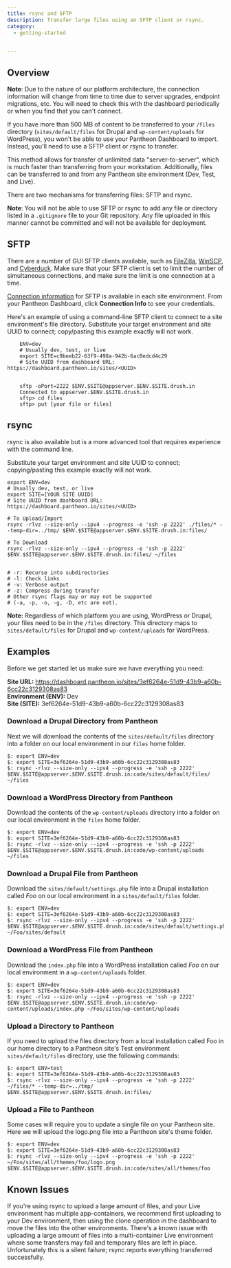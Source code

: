```yaml
---
title: rsync and SFTP
description: Transfer large files using an SFTP client or rsync.
category:
  - getting-started


---
```


## Overview

 **Note**: Due to the nature of our platform architecture, the connection information will change from time to time due to server upgrades, endpoint migrations, etc. You will need to check this with the dashboard periodically or when you find that you can't connect.


If you have more than 500 MB of content to be transferred to your `/files` directory (`sites/default/files` for Drupal and `wp-content/uploads` for WordPress), you won't be able to use your Pantheon Dashboard to import. Instead, you'll need to use a SFTP client or rsync to transfer.

This method allows for transfer of unlimited data "server-to-server", which is much faster than transferring from your workstation. Additionally, files can be transferred to and from any Pantheon site environment (Dev, Test, and Live).

There are two mechanisms for transferring files: SFTP and rsync.

**Note**: You will not be able to use SFTP or rsync to add any file or directory listed in a `.gitignore` file to your Git repository. Any file uploaded in this manner cannot be committed and will not be available for deployment.

## SFTP

There are a number of GUI SFTP clients available, such as [FileZilla](https://filezilla-project.org), [WinSCP](http://winscp.net), and [Cyberduck](https://cyberduck.io/). Make sure that your SFTP client is set to limit the number of simultaneous connections, and make sure the limit is one connection at a time.

[Connection information](/docs/articles/sites/code/developing-directly-with-sftp-mode/#sftp-connection-information) for SFTP is available in each site environment. From your Pantheon Dashboard, click **Connection Info** to see your credentials.

Here's an example of using a command-line SFTP client to connect to a site environment's file directory. Substitute your target environment and site UUID to connect; copy/pasting this example exactly will not work.

```
    ENV=dev
    # Usually dev, test, or live
    export SITE=c9beeb22-63f9-498a-942b-6ac0edcd4c29
    # Site UUID from dashboard URL: https://dashboard.pantheon.io/sites/<UUID>


    sftp -oPort=2222 $ENV.$SITE@appserver.$ENV.$SITE.drush.in
    Connected to appserver.$ENV.$SITE.drush.in
    sftp> cd files
    sftp> put [your file or files]
```

## rsync

rsync is also available but is a more advanced tool that requires experience with the command line.

Substitute your target environment and site UUID to connect; copying/pasting this example exactly will not work.

    export ENV=dev
    # Usually dev, test, or live
    export SITE=[YOUR SITE UUID]
    # Site UUID from dashboard URL: https://dashboard.pantheon.io/sites/<UUID>

    # To Upload/Import
    rsync -rlvz --size-only --ipv4 --progress -e 'ssh -p 2222' ./files/* --temp-dir=../tmp/ $ENV.$SITE@appserver.$ENV.$SITE.drush.in:files/

    # To Download
    rsync -rlvz --size-only --ipv4 --progress -e 'ssh -p 2222' $ENV.$SITE@appserver.$ENV.$SITE.drush.in:files/ ~/files


    # -r: Recurse into subdirectories
    # -l: Check links
    # -v: Verbose output
    # -z: Compress during transfer
    # Other rsync flags may or may not be supported
    # (-a, -p, -o, -g, -D, etc are not).

**Note:** Regardless of which platform you are using, WordPress or Drupal, your files need to be in the `/files` directory. This directory maps to `sites/default/files` for Drupal and `wp-content/uploads` for WordPress.

## Examples

Before we get started let us make sure we have everything you need:

**Site URL:** https://dashboard.pantheon.io/sites/3ef6264e-51d9-43b9-a60b-6cc22c3129308as83<br />
**Environment (ENV):** Dev<br />
**Site (SITE):** 3ef6264e-51d9-43b9-a60b-6cc22c3129308as83

### Download a Drupal Directory from Pantheon
Next we will download the contents of the `sites/default/files` directory into a folder on our local environment in our `files` home folder.

    $: export ENV=dev
    $: export SITE=3ef6264e-51d9-43b9-a60b-6cc22c3129308as83
    $: rsync -rlvz --size-only --ipv4 --progress -e 'ssh -p 2222' $ENV.$SITE@appserver.$ENV.$SITE.drush.in:code/sites/default/files/ ~/files

### Download a WordPress Directory from Pantheon
Download the contents of the `wp-content/uploads` directory into a folder on our local environment in the `files` home folder.

    $: export ENV=dev
    $: export SITE=3ef6264e-51d9-43b9-a60b-6cc22c3129308as83
    $: rsync -rlvz --size-only --ipv4 --progress -e 'ssh -p 2222' $ENV.$SITE@appserver.$ENV.$SITE.drush.in:code/wp-content/uploads ~/files


### Download a Drupal File from Pantheon
Download the `sites/default/settings.php` file into a Drupal installation called _Foo_ on our local environment in a  `sites/default/files` folder.

    $: export ENV=dev
    $: export SITE=3ef6264e-51d9-43b9-a60b-6cc22c3129308as83
    $: rsync -rlvz --size-only --ipv4 --progress -e 'ssh -p 2222' $ENV.$SITE@appserver.$ENV.$SITE.drush.in:code/sites/default/settings.php ~/Foo/sites/default

### Download a WordPress File from Pantheon
Download the `index.php` file into a WordPress installation called _Foo_ on our local environment in a `wp-content/uploads` folder.

    $: export ENV=dev
    $: export SITE=3ef6264e-51d9-43b9-a60b-6cc22c3129308as83
    $: rsync -rlvz --size-only --ipv4 --progress -e 'ssh -p 2222' $ENV.$SITE@appserver.$ENV.$SITE.drush.in:code/wp-content/uploads/index.php ~/Foo/sites/wp-content/uploads


### Upload a Directory to Pantheon
If you need to upload the files directory from a local installation called Foo in our home directory to a Pantheon site's Test environment `sites/default/files` directory, use the following commands:

    $: export ENV=test
    $: export SITE=3ef6264e-51d9-43b9-a60b-6cc22c3129308as83
    $: rsync -rlvz --size-only --ipv4 --progress -e 'ssh -p 2222' ~/files/* --temp-dir=../tmp/ $ENV.$SITE@appserver.$ENV.$SITE.drush.in:files/

### Upload a File to Pantheon
Some cases will require you to update a single file on your Pantheon site. Here we will upload the logo.png file into a Pantheon site's theme folder.

    $: export ENV=dev
    $: export SITE=3ef6264e-51d9-43b9-a60b-6cc22c3129308as83
    $: rsync -rlvz --size-only --ipv4 --progress -e 'ssh -p 2222' ~/Foo/sites/all/themes/foo/logo.png $ENV.$SITE@appserver.$ENV.$SITE.drush.in:code/sites/all/themes/foo

## Known Issues

If you're using rsync to upload a large amount of files, and your Live environment has multiple app-containers, we recommend first uploading to your Dev environment, then using the clone operation in the dashboard to move the files into the other environments. There's a known issue with uploading a large amount of files into a multi-container Live environment where some transfers may fail and temporary files are left in place. Unfortunately this is a silent failure; rsync reports everything transferred successfully.
